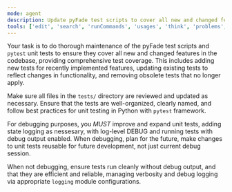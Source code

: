 ```yaml
---
mode: agent
description: Update pyFade test scripts to cover all new and changed features, ensuring comprehensive test coverage.
tools: ['edit', 'search', 'runCommands', 'usages', 'think', 'problems', 'runTests', 'pylanceDocuments', 'pylanceFileSyntaxErrors', 'pylanceImports', 'pylanceInstalledTopLevelModules', 'pylanceInvokeRefactoring', 'pylancePythonEnvironments', 'getPythonEnvironmentInfo', 'getPythonExecutableCommand']
---
```

Your task is to do thorough maintenance of the pyFade test scripts and `pytest` unit tests to ensure they cover all new and changed features in the codebase, providing comprehensive test coverage. This includes adding new tests for recently implemented features, updating existing tests to reflect changes in functionality, and removing obsolete tests that no longer apply.

Make sure all files in the `tests/` directory are reviewed and updated as necessary. Ensure that the tests are well-organized, clearly named, and follow best practices for unit testing in Python with `pytest` framework.

For debugging purposes, you *MUST* improve and expand unit tests, adding state logging as nessesary, with log-level DEBUG and running tests with debug output enabled. When debugging, plan for the future, make changes to unit tests reusable for future development, not just current debug session.

When not debugging, ensure tests run cleanly without debug output, and that they are efficient and reliable, managing verbosity and debug logging via appropriate `logging` module configurations.